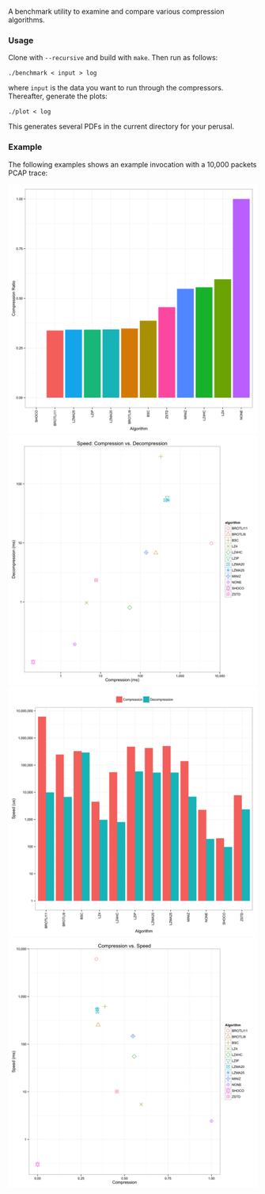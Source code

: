 A benchmark utility to examine and compare various compression algorithms.

### Usage

Clone with `--recursive` and build with `make`. Then run as follows:

    ./benchmark < input > log

where `input` is the data you want to run through the compressors.
Thereafter, generate the plots:

    ./plot < log

This generates several PDFs in the current directory for your perusal.

### Example

The following examples shows an example invocation with a 10,000 packets PCAP
trace:

![Compression Ratio](screenshots/ratio.png)
![Speed Scatterplot](screenshots/speed-scatter.png)
![Speed Barplot](screenshots/speed-bar.png)
![Tradeoff](screenshots/tradeoff.png)
